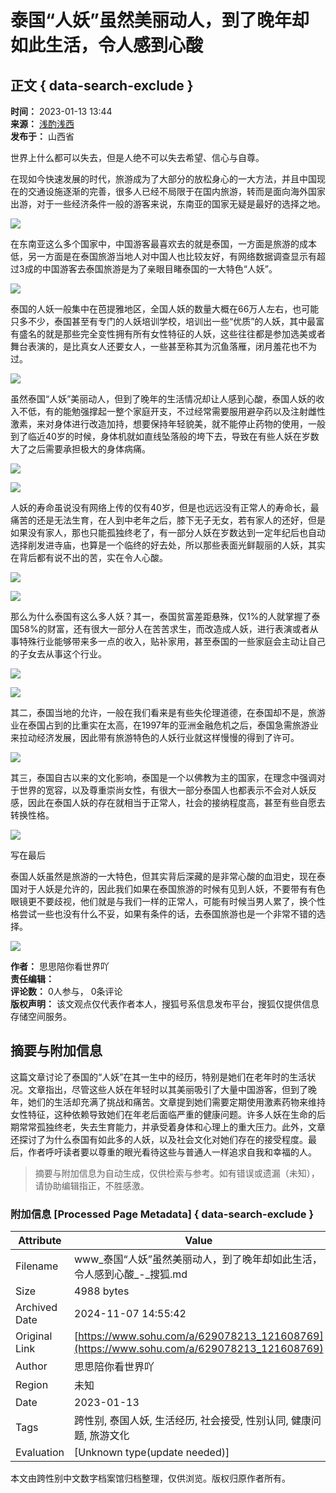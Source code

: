# 泰国“人妖”虽然美丽动人，到了晚年却如此生活，令人感到心酸

## 正文 { data-search-exclude }


**时间：** 2023-01-13 13:44  
**来源：** [浅酌浅西](https://www.sohu.com/a/629078213_121608769?spm=smpc.content-abroad.content.1.1730991279763wQhGfzl)  
**发布于：** 山西省  

世界上什么都可以失去，但是人绝不可以失去希望、信心与自尊。

在现如今快速发展的时代，旅游成为了大部分的放松身心的一大方法，并且中国现在的交通设施逐渐的完善，很多人已经不局限于在国内旅游，转而是面向海外国家出游，对于一些经济条件一般的游客来说，东南亚的国家无疑是最好的选择之地。

![](https://p3.itc.cn/images01/20230113/8e473511b0e9410698646f3a21ed3c0a.jpeg)

在东南亚这么多个国家中，中国游客最喜欢去的就是泰国，一方面是旅游的成本低，另一方面是在泰国旅游当地人对中国人也比较友好，有网络数据调查显示有超过3成的中国游客去泰国旅游是为了亲眼目睹泰国的一大特色“人妖”。

![](https://p9.itc.cn/images01/20230113/fd00b118274544bebd758ea5a7cdd298.jpeg)

泰国的人妖一般集中在芭提雅地区，全国人妖的数量大概在66万人左右，也可能只多不少，泰国甚至有专门的人妖培训学校，培训出一些“优质”的人妖，其中最富有盛名的就是那些完全变性拥有所有女性特征的人妖，这些往往都是参加选美或者舞台表演的，是比真女人还要女人，一些甚至称其为沉鱼落雁，闭月羞花也不为过。

![](https://p4.itc.cn/images01/20230113/d26d3e16deec43e8b85b84b35bd7580f.jpeg)

虽然泰国“人妖”美丽动人，但到了晚年的生活情况却让人感到心酸，泰国人妖的收入不低，有的能勉强撑起一整个家庭开支，不过经常需要服用避孕药以及注射雌性激素，来对身体进行改造加持，想要保持年轻貌美，就不能停止药物的使用，一般到了临近40岁的时候，身体机就如直线坠落般的垮下去，导致在有些人妖在岁数大了之后需要承担极大的身体病痛。

![](https://p1.itc.cn/images01/20230113/d8fde469da35482cbad20546c57da384.jpeg)

![](https://p6.itc.cn/images01/20230113/5067b09f09bd499c930820b6be9bf626.jpeg)

人妖的寿命虽说没有网络上传的仅有40岁，但是也远远没有正常人的寿命长，最痛苦的还是无法生育，在人到中老年之后，膝下无子无女，若有家人的还好，但是如果没有家人，那也只能孤独终老了，有一部分人妖在岁数达到一定年纪后也自动选择削发进寺庙，也算是一个临终的好去处，所以那些表面光鲜靓丽的人妖，其实在背后都有说不出的苦，实在令人心酸。

![](https://p8.itc.cn/images01/20230113/b11de783d7234e80bdf5c6baa6eff820.jpeg)

![](https://p4.itc.cn/images01/20230113/eaf810cfcc214f96a20297c13da9a5d3.jpeg)

那么为什么泰国有这么多人妖？其一，泰国贫富差距悬殊，仅1%的人就掌握了泰国58%的财富，还有很大一部分人在苦苦求生，而改造成人妖，进行表演或者从事特殊行业能够带来多一点的收入，贴补家用，甚至泰国的一些家庭会主动让自己的子女去从事这个行业。

![](https://p7.itc.cn/images01/20230113/e6dfcea420c24bc8a6220914ce6fa5e2.jpeg)

![](https://p6.itc.cn/images01/20230113/bc055afc1a4e4ae7826aea222e679167.jpeg)

其二，泰国当地的允许，一般在我们看来是有些失伦理道德，在泰国却不是，旅游业在泰国占到的比重实在太高，在1997年的亚洲金融危机之后，泰国急需旅游业来拉动经济发展，因此带有旅游特色的人妖行业就这样慢慢的得到了许可。

![](https://p9.itc.cn/images01/20230113/b4b0e6cc1d034d478151c14a2da27d1f.jpeg)

其三，泰国自古以来的文化影响，泰国是一个以佛教为主的国家，在理念中强调对于世界的宽容，以及尊重崇尚女性，有很大一部分泰国人也都表示不会对人妖反感，因此在泰国人妖的存在就相当于正常人，社会的接纳程度高，甚至有些自愿去转换性格。

![](https://p9.itc.cn/images01/20230113/91de1d484d834c76a57f0195155ee667.jpeg)

写在最后

泰国人妖虽然是旅游的一大特色，但其实背后深藏的是非常心酸的血泪史，现在泰国对于人妖是允许的，因此我们如果在泰国旅游的时候有见到人妖，不要带有有色眼镜更不要歧视，他们就是与我们一样的正常人，可能有时候当男人累了，换个性格尝试一些也没有什么不妥，如果有条件的话，去泰国旅游也是一个非常不错的选择。

![](https://p9.itc.cn/images01/20230113/bed1625489084794bd372e46ee4fe065.jpeg)

**作者：** 思思陪你看世界吖  
**责任编辑：**  
**评论数：** 0人参与， 0条评论  
**版权声明：** 该文观点仅代表作者本人，搜狐号系信息发布平台，搜狐仅提供信息存储空间服务。
<!-- tcd_original_link https://www.sohu.com/a/629078213_121608769 -->
## 摘要与附加信息

<!-- tcd_abstract -->
这篇文章讨论了泰国的“人妖”在其一生中的经历，特别是她们在老年时的生活状况。文章指出，尽管这些人妖在年轻时以其美丽吸引了大量中国游客，但到了晚年，她们的生活却充满了挑战和痛苦。文章提到她们需要定期使用激素药物来维持女性特征，这种依赖导致她们在年老后面临严重的健康问题。许多人妖在生命的后期常常孤独终老，失去生育能力，并承受着身体和心理上的重大压力。此外，文章还探讨了为什么泰国有如此多的人妖，以及社会文化对她们存在的接受程度。最后，作者呼吁读者要以尊重的眼光看待这些与普通人一样追求自我和幸福的人。
<!-- tcd_abstract_end -->

> 摘要与附加信息为自动生成，仅供检索与参考。如有错误或遗漏（未知），请协助编辑指正，不胜感激。

### 附加信息 [Processed Page Metadata] { data-search-exclude }

| Attribute       | Value                                  |
|-----------------|----------------------------------------|
| Filename        | www_泰国“人妖”虽然美丽动人，到了晚年却如此生活，令人感到心酸_-_搜狐.md                             |
| Size            | 4988 bytes                           |
| Archived Date   | 2024-11-07 14:55:42                             |
| Original Link   | [https://www.sohu.com/a/629078213_121608769](https://www.sohu.com/a/629078213_121608769)                       |
| Author          | 思思陪你看世界吖                               |
| Region          | 未知                               |
| Date            | 2023-01-13                                 |
| Tags            | 跨性别, 泰国人妖, 生活经历, 社会接受, 性别认同, 健康问题, 旅游文化                                 |
| Evaluation            | [Unknown type(update needed)]                                 |
<!-- tcd_table_end -->

本文由跨性别中文数字档案馆归档整理，仅供浏览。版权归原作者所有。
